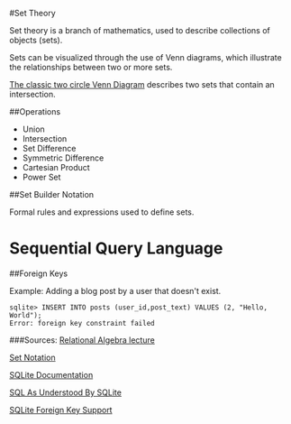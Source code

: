 #Set Theory

Set theory is a branch of mathematics, used to describe
collections of objects (sets).

Sets can be visualized through the use of Venn diagrams, which
illustrate the relationships between two or more sets.

[The classic two circle Venn Diagram](http://upload.wikimedia.org/wikipedia/commons/thumb/6/6d/Venn_A_intersect_B.svg/220px-Venn_A_intersect_B.svg.png) describes
two sets that contain an intersection. 

##Operations
* Union
* Intersection
* Set Difference
* Symmetric Difference
* Cartesian Product
* Power Set

##Set Builder Notation

Formal rules and expressions used to define sets.

# Sequential Query Language 

##Foreign Keys

Example: Adding a blog post by a user that doesn't exist.

	sqlite> INSERT INTO posts (user_id,post_text) VALUES (2, "Hello, World");
	Error: foreign key constraint failed

###Sources:
[Relational Algebra lecture](http://databasteknik.se/webbkursen/relalg-lecture/index.html)

[Set Notation](http://www.purplemath.com/modules/setnotn.htm)

[SQLite Documentation](http://www.sqlite.org/docs.html)

[SQL As Understood By SQLite](http://www.sqlite.org/lang.html)

[SQLite Foreign Key Support](http://www.sqlite.org/foreignkeys.html#fk_enable)
